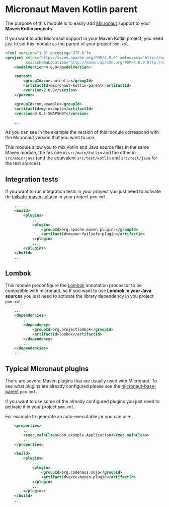 # Micronaut Maven Kotlin parent

The purpose of this module is to easily add [Micronaut](https://micronaut.io/) support to your **Maven Kotlin projects**.

If you want to add Micronaut support in your Maven Kotlin project, you need just to set this module as the parent of your project `pom.xml`.

```xml
<?xml version="1.0" encoding="UTF-8"?>
<project xmlns="http://maven.apache.org/POM/4.0.0" xmlns:xsi="http://www.w3.org/2001/XMLSchema-instance"
         xsi:schemaLocation="http://maven.apache.org/POM/4.0.0 http://maven.apache.org/xsd/maven-4.0.0.xsd">
    <modelVersion>4.0.0</modelVersion>

    <parent>
        <groupId>com.autentia</groupId>
        <artifactId>micronaut-kotlin-parent</artifactId>
        <version>2.0.0</version>
    </parent>

    <groupId>com.example</groupId>
    <artifactId>my-example</artifactId>
    <version>0.0.1-SNAPSHOT</version>

    ...
```

As you can see in the example the version of this module correspond with the Micronaut version that you want to use.

This module allow you to mix Kotlin and Java source files in the same Maven module, the firs one in `src/main/kotlin` and the other in `src/main/java` (and the equivalent `src/test/kotlin` and `src/test/java` for the test sources). 

## Integration tests

If you want to run integration tests in your proyect you just need to activate de [failsafe-maven-plugin](https://maven.apache.org/surefire/maven-failsafe-plugin/) in your project `pom.xml`.

```xml
    ...
    <build>
        <plugins>
            ...
            <plugin>
                <groupId>org.apache.maven.plugins</groupId>
                <artifactId>maven-failsafe-plugin</artifactId>
            </plugin>
            ...
        </plugins>
    </build>
    ...
```

## Lombok

This module preconfigure the [Lombok](https://projectlombok.org/) annotation processor to be compatible with micronaut, so if you want to use **Lombok in your Java sources** you just need to activate the library dependency in you project `pom.xml`.

```xml
    ...
    <dependencies>
        ...
        <dependency>
            <groupId>org.projectlombok</groupId>
            <artifactId>lombok</artifactId>
        </dependency>
        ...
    </dependencies>
    ...
```  

## Typical Micronaut plugins

There are several Maven plugins that are usually used with Micronaut. To see what plugins are already configured please see the [micronaut-base-parent](https://github.com/autentia/micronaut-base-parent) `pom.xml`.

If you want to use some of the already configured plugins you just need to activate it in your project `pom.xml`.

For example to generate an auto-executable jar you can use:

```xml
    <properties>
        ...
        <exec.mainClass>com.example.Application</exec.mainClass>
        ...
    </properties>

    <build>
        <plugins>
            ...
            <plugin>
                <groupId>org.codehaus.mojo</groupId>
                <artifactId>exec-maven-plugin</artifactId>
            </plugin>
            ...
        </plugins>
    </build>
    ...
```
